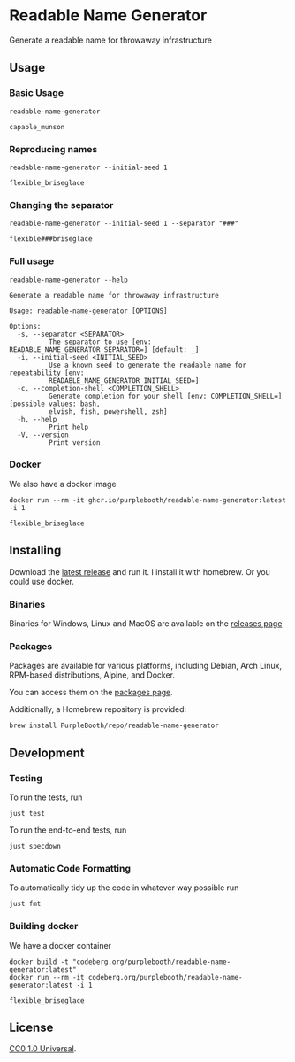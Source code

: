 # Readable Name Generator

Generate a readable name for throwaway infrastructure

## Usage

### Basic Usage

``` shell,script(name="random_name")
readable-name-generator
```

``` shell,skip()
capable_munson
```

### Reproducing names

``` shell,script(name="running")
readable-name-generator --initial-seed 1
```

``` shell,verify(script_name="running")
flexible_briseglace
```

### Changing the separator

``` shell,script(name="seperator")
readable-name-generator --initial-seed 1 --separator "###"
```

``` shell,verify(script_name="seperator")
flexible###briseglace
```

### Full usage

``` shell,script(name="help")
readable-name-generator --help
```

``` shell,verify(script_name="help")
Generate a readable name for throwaway infrastructure

Usage: readable-name-generator [OPTIONS]

Options:
  -s, --separator <SEPARATOR>
          The separator to use [env: READABLE_NAME_GENERATOR_SEPARATOR=] [default: _]
  -i, --initial-seed <INITIAL_SEED>
          Use a known seed to generate the readable name for repeatability [env:
          READABLE_NAME_GENERATOR_INITIAL_SEED=]
  -c, --completion-shell <COMPLETION_SHELL>
          Generate completion for your shell [env: COMPLETION_SHELL=] [possible values: bash,
          elvish, fish, powershell, zsh]
  -h, --help
          Print help
  -V, --version
          Print version
```

### Docker

We also have a docker image

``` shell,skip()
docker run --rm -it ghcr.io/purplebooth/readable-name-generator:latest -i 1
```

``` shell,skip()
flexible_briseglace
```

## Installing

Download the [latest
release](https://codeberg.org/PurpleBooth/readable-name-generator/releases)
and run it. I install it with homebrew. Or you could use docker.

### Binaries

Binaries for Windows, Linux and MacOS are available on the [releases
page](https://codeberg.org/PurpleBooth/readable-name-generator/releases/latest)

### Packages

Packages are available for various platforms, including Debian, Arch Linux, RPM-based distributions, Alpine, and Docker.

You can access them on the [packages page](https://codeberg.org/PurpleBooth/readable-name-generator/packages).

Additionally, a Homebrew repository is provided:

``` shell,skip()
brew install PurpleBooth/repo/readable-name-generator
```

## Development

### Testing

To run the tests, run

``` shell,skip()
just test
```

To run the end-to-end tests, run

``` shell,skip()
just specdown
```

### Automatic Code Formatting

To automatically tidy up the code in whatever way possible run

``` shell,skip()
just fmt
```

### Building docker

We have a docker container

``` shell,skip()
docker build -t "codeberg.org/purplebooth/readable-name-generator:latest"
docker run --rm -it codeberg.org/purplebooth/readable-name-generator:latest -i 1
```

``` shell,skip()
flexible_briseglace
```

## License

[CC0 1.0 Universal](LICENSE.md).
